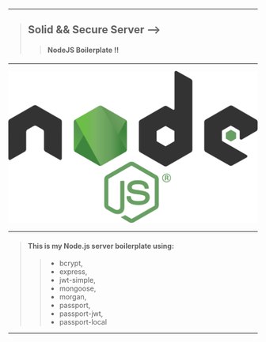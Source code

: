 ___

> ## Solid && Secure Server -->
> > #### NodeJS Boilerplate !!
------ 

![alt text](https://github.com/BiggaHD/Solid_Secure_Server/blob/master/Node.js_logo.svg "NodeJS baby")

___

 > #### This is my Node.js server boilerplate using:
> > * bcrypt, 
> > * express, 
> > * jwt-simple,
> > * mongoose, 
> > * morgan,
> > * passport,
> > * passport-jwt,  
> > * passport-local

___
